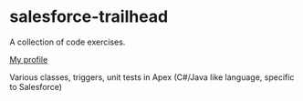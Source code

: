 # salesforce-trailhead
A collection of code exercises.

[My profile](https://trailhead.salesforce.com/en/me/00550000007hz5jAAA)

Various classes, triggers, unit tests in Apex (C#/Java like language, specific to Salesforce)
